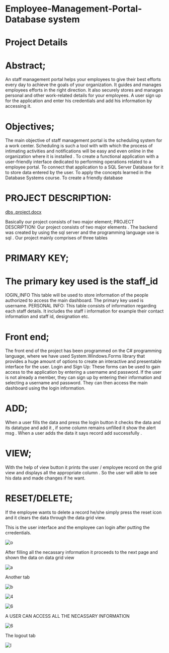 # Employee-Management-Portal-Database system
# Project Details

# Abstract;

An staff management portal  helps your employees to give their best efforts every day to achieve the goals of your organization. It guides and manages employees efforts in the right direction. It also securely stores and manages personal and other work-related details for your employees.  A user sign up for the application and enter his credentials and add his information by accessing it.

# Objectives;

The main objective of staff management portal is the scheduling system for  a work center. Scheduling is such a tool with with which the process of intimating activities and notifications will be easy and even online in the organization where it is installed . 
 To create a functional application with a user-friendly interface dedicated to performing operations related to a employee portal. 
 To connect that application to a SQL Server Database for it to store data entered by the user. 
 To apply the concepts learned in the Database Systems course.
 To create a friendly database
 
 
 
# PROJECT DESCRIPTION: 

[dbs .project.docx](https://github.com/517099/Employee-Management-Portal/files/9664144/dbs.project.docx)

Basically our project consists of two major element;
PROJECT DESCRIPTION: Our project consists of two major elements . The backend  was created by using the sql server and the programming language use is sql . Our project mainly comprises of three tables

# PRIMARY KEY;

# The primary key used is the staff_id  
 lOGIN_INFO This table will be used to store information of the people authorized to access the main dashboard. The primary key used is username.
 PERSONAL INFO: This table consists of information regarding each staff details. It includes the staff i information for example their contact information and staff id, designation etc.
 
# Front end;

The front end of the project has been programmed on the C# programming language, where we have used System.Windows.Forms library that provides a huge amount of options to create an interactive and presentable interface for the user.
Login and Sign Up: These forms can be used to gain access to the application by entering a username and password. If the user is not already a member, they can sign up by entering their information and selecting a username and password. They can then access the main dashboard using the login information.

# ADD;

When a user fills the data and press the login button it checks the data and its datatype and add it , if some column remains unfilled it show the alert msg . When a user adds the data it says record add successfully .

# VIEW; 

With the help of view button it prints the user / employee record on the grid view and displays all the appropriate column . So the user will able to see his data and made changes if he want.

# RESET/DELETE;

If the employee wants to delete a record he/she simply press the reset icon and it clears the data through the data grid view. 

This is the user interface and the employee can login after putting the crredentials.

![o](https://user-images.githubusercontent.com/92621862/192762505-1edc649a-ab32-4e1c-a77a-b036391e333e.PNG)

After filling all the necassary information it proceeds to the next page and shown the data on data grid view

![a](https://user-images.githubusercontent.com/92621862/192766748-7da10309-9cfe-47c7-ba5f-fc01b8991b3e.PNG)

Another tab

![b](https://user-images.githubusercontent.com/92621862/192766895-4b613fd8-937d-4675-b89f-00adaf597d2d.PNG)

![4](https://user-images.githubusercontent.com/92621862/192766987-f92d8325-ced2-41ab-abd8-0e5dde9c73ba.PNG)

![6](https://user-images.githubusercontent.com/92621862/192767162-f2ca44e3-c7a6-4a90-a69e-09e86617dd8c.PNG)

A USER CAN ACCESS ALL THE NECASSARY INFORMATION



![6](https://user-images.githubusercontent.com/92621862/192767311-d993e801-888d-47d9-9da3-a9046257ac04.PNG)

The logout tab

![l](https://user-images.githubusercontent.com/92621862/192767452-bdbf2e8a-15fc-4770-b65a-e3d95b75c2b6.PNG)









